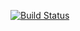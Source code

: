 [![Build Status](https://travis-ci.com/halimyusuf/iReporter.svg?branch=api)](https://travis-ci.com/halimyusuf/iReporter)

